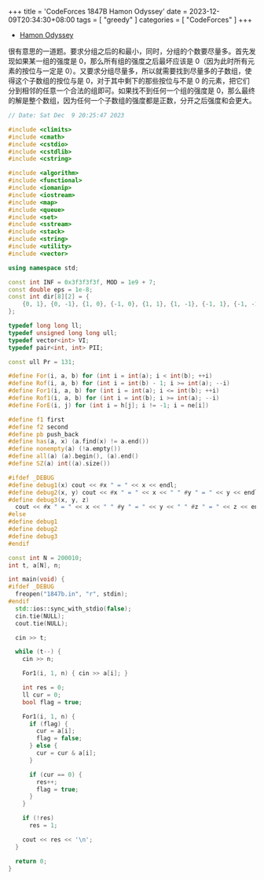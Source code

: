 +++
title = 'CodeForces 1847B Hamon Odyssey'
date = 2023-12-09T20:34:30+08:00
tags = [
    "greedy"
]
categories = [ "CodeForces" ]
+++

- [Hamon Odyssey](https://vjudge.net/problem/CodeForces-1847b)

很有意思的一道题。要求分组之后的和最小，同时，分组的个数要尽量多。首先发现如果某一组的强度是 $0$，那么所有组的强度之后最坏应该是 $0$（因为此时所有元素的按位与一定是 $0$）。又要求分组尽量多，所以就需要找到尽量多的子数组，使得这个子数组的按位与是 $0$，对于其中剩下的那些按位与不是 $0$ 的元素，把它们分到相邻的任意一个合法的组即可。如果找不到任何一个组的强度是 $0$，那么最终的解是整个数组，因为任何一个子数组的强度都是正数，分开之后强度和会更大。

```cpp
// Date: Sat Dec  9 20:25:47 2023

#include <climits>
#include <cmath>
#include <cstdio>
#include <cstdlib>
#include <cstring>

#include <algorithm>
#include <functional>
#include <iomanip>
#include <iostream>
#include <map>
#include <queue>
#include <set>
#include <sstream>
#include <stack>
#include <string>
#include <utility>
#include <vector>

using namespace std;

const int INF = 0x3f3f3f3f, MOD = 1e9 + 7;
const double eps = 1e-8;
const int dir[8][2] = {
    {0, 1}, {0, -1}, {1, 0}, {-1, 0}, {1, 1}, {1, -1}, {-1, 1}, {-1, -1},
};

typedef long long ll;
typedef unsigned long long ull;
typedef vector<int> VI;
typedef pair<int, int> PII;

const ull Pr = 131;

#define For(i, a, b) for (int i = int(a); i < int(b); ++i)
#define Rof(i, a, b) for (int i = int(b) - 1; i >= int(a); --i)
#define For1(i, a, b) for (int i = int(a); i <= int(b); ++i)
#define Rof1(i, a, b) for (int i = int(b); i >= int(a); --i)
#define ForE(i, j) for (int i = h[j]; i != -1; i = ne[i])

#define f1 first
#define f2 second
#define pb push_back
#define has(a, x) (a.find(x) != a.end())
#define nonempty(a) (!a.empty())
#define all(a) (a).begin(), (a).end()
#define SZ(a) int((a).size())

#ifdef _DEBUG
#define debug1(x) cout << #x " = " << x << endl;
#define debug2(x, y) cout << #x " = " << x << " " #y " = " << y << endl;
#define debug3(x, y, z)                                                        \
  cout << #x " = " << x << " " #y " = " << y << " " #z " = " << z << endl;
#else
#define debug1
#define debug2
#define debug3
#endif

const int N = 200010;
int t, a[N], n;

int main(void) {
#ifdef _DEBUG
  freopen("1847b.in", "r", stdin);
#endif
  std::ios::sync_with_stdio(false);
  cin.tie(NULL);
  cout.tie(NULL);

  cin >> t;

  while (t--) {
    cin >> n;

    For1(i, 1, n) { cin >> a[i]; }

    int res = 0;
    ll cur = 0;
    bool flag = true;

    For1(i, 1, n) {
      if (flag) {
        cur = a[i];
        flag = false;
      } else {
        cur = cur & a[i];
      }

      if (cur == 0) {
        res++;
        flag = true;
      }
    }

    if (!res)
      res = 1;

    cout << res << '\n';
  }

  return 0;
}
```
